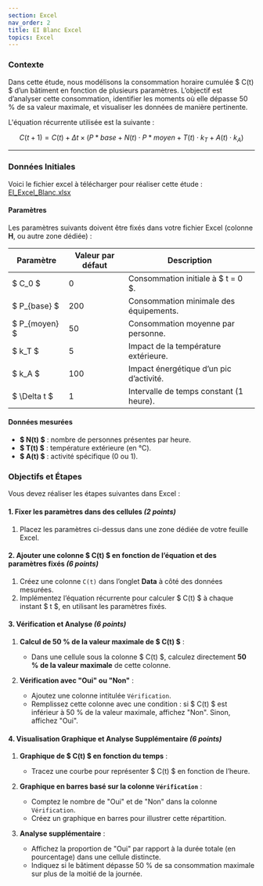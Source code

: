 ```yaml
---
section: Excel
nav_order: 2
title: EI Blanc Excel
topics: Excel
---
```


### **Contexte**

Dans cette étude, nous modélisons la consommation horaire cumulée $ C(t) $ d’un bâtiment en fonction de plusieurs paramètres. L’objectif est d’analyser cette consommation, identifier les moments où elle dépasse 50 % de sa valeur maximale, et visualiser les données de manière pertinente.

L'équation récurrente utilisée est la suivante :

```math
C(t+1) = C(t) + \Delta t \times \left(P*{base} + N(t) \cdot P*{moyen} + T(t) \cdot k_T + A(t) \cdot k_A \right)
```


---

### **Données Initiales**

Voici le fichier excel à télécharger pour réaliser cette étude : [EI_Excel_Blanc.xlsx](EIBlancExcel.xlsx)

#### **Paramètres**

Les paramètres suivants doivent être fixés dans votre fichier Excel (colonne **H**, ou autre zone dédiée) :

| **Paramètre**    | **Valeur par défaut** | **Description**                         |
| ---------------- | --------------------- | --------------------------------------- |
| $ C_0 $        | 0                     | Consommation initiale à $ t = 0 $.    |
| $ P\_{base} $  | 200                   | Consommation minimale des équipements.  |
| $ P\_{moyen} $ | 50                    | Consommation moyenne par personne.      |
| $ k_T $        | 5                     | Impact de la température extérieure.    |
| $ k_A $        | 100                   | Impact énergétique d’un pic d’activité. |
| $ \Delta t $   | 1                     | Intervalle de temps constant (1 heure). |

#### **Données mesurées**

- **$ N(t) $** : nombre de personnes présentes par heure.
- **$ T(t) $** : température extérieure (en °C).
- **$ A(t) $** : activité spécifique (0 ou 1).


### **Objectifs et Étapes**

Vous devez réaliser les étapes suivantes dans Excel :


#### **1. Fixer les paramètres dans des cellules** _(2 points)_

1. Placez les paramètres ci-dessus dans une zone dédiée de votre feuille Excel.


#### **2. Ajouter une colonne $ C(t) $ en fonction de l’équation et des paramètres fixés** _(6 points)_

1. Créez une colonne `C(t)` dans l’onglet **Data** à côté des données mesurées.
2. Implémentez l’équation récurrente pour calculer $ C(t) $ à chaque instant $ t $, en utilisant les paramètres fixés.


#### **3. Vérification et Analyse** _(6 points)_

1. **Calcul de 50 % de la valeur maximale de $ C(t) $** :

   - Dans une cellule sous la colonne $ C(t) $, calculez directement **50 % de la valeur maximale** de cette colonne.

2. **Vérification avec "Oui" ou "Non"** :
   - Ajoutez une colonne intitulée `Vérification`.
   - Remplissez cette colonne avec une condition : si $ C(t) $ est inférieur à 50 % de la valeur maximale, affichez "Non". Sinon, affichez "Oui".

#### **4. Visualisation Graphique et Analyse Supplémentaire** _(6 points)_

1. **Graphique de $ C(t) $ en fonction du temps** :

   - Tracez une courbe pour représenter $ C(t) $ en fonction de l’heure.

2. **Graphique en barres basé sur la colonne `Vérification`** :

   - Comptez le nombre de "Oui" et de "Non" dans la colonne `Vérification`.
   - Créez un graphique en barres pour illustrer cette répartition.

3. **Analyse supplémentaire** :
   - Affichez la proportion de "Oui" par rapport à la durée totale (en pourcentage) dans une cellule distincte.
   - Indiquez si le bâtiment dépasse 50 % de sa consommation maximale sur plus de la moitié de la journée.

